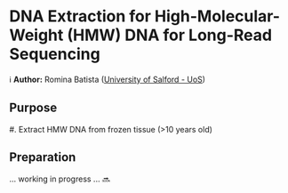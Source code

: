 DNA Extraction for High-Molecular-Weight (HMW) DNA for Long-Read Sequencing
==========================================

:information_source: **Author:** Romina Batista ([University of Salford - UoS](https://hub.salford.ac.uk/rotcotm/))


Purpose
-------
#. Extract HMW DNA from frozen tissue (>10 years old)


Preparation
-----------
... working in progress ... :soon:


